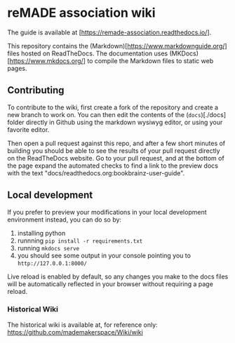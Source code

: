 # reMADE association wiki

The guide is available at [https://remade-association.readthedocs.io/].


This repository contains the (Markdown)[https://www.markdownguide.org/] files hosted on ReadTheDocs.
The documentation uses (MKDocs)[https://www.mkdocs.org/] to compile the Markdown files to static web pages.

## Contributing

To contribute to the wiki, first create a fork of the repository and create a new branch to work on. You can then edit the contents of the (`docs`)[./docs] folder directly in Github using the markdown wysiwyg editor, or using your favorite editor.

Then open a pull request against this repo, and after a few short minutes of building you should be able to see the results of your pull request directly on the ReadTheDocs website.
Go to your pull request, and at the bottom of the page expand the automated checks to find a link to the preview docs with the text "docs/readthedocs.org:bookbrainz-user-guide".

## Local development
If you prefer to preview your modifications in your local development environment instead, you can do so by:
1. installing python
2. runnning `pip install -r requirements.txt`
3. running `mkdocs serve`
4. you should see some output in your console pointing you to `http://127.0.0.1:8000/`

Live reload is enabled by default, so any changes you make to the docs files will be automatically reflected in your browser without requiring a page reload.


### Historical Wiki

The historical wiki is available at, for reference only:
https://github.com/mademakerspace/Wiki/wiki
